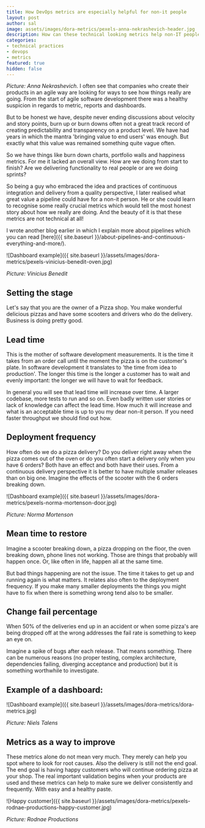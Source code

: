 ```yaml
---
title: How DevOps metrics are especially helpful for non-it people
layout: post
author: sal
image: assets/images/dora-metrics/pexels-anna-nekrashevich-header.jpg
description: How can these technical looking metrics help non-IT people?
categories:
- technical practices
- devops
- metrics
featured: true
hidden: false
---
```


*Picture: Anna Nekrashevich*.
I often see that companies who create their products in an agile way are looking for ways to see how things really are going. From the start of agile software development there was a healthy suspicion in regards to metric, reports and dashboards.

But to be honest we have, despite never ending discussions about velocity and story points, burn up or burn downs often not a great track record of creating predictability and transparency on a product level. We have had years in which the mantra 'bringing value to end users' was enough. But exactly what this value was remained something quite vague often.

So we have things like burn down charts, portfolio walls and happiness metrics. For me it lacked an overall view. How are we doing from start to finish? Are we delivering functionality to real people or are we doing sprints?

So being a guy who embraced the idea and practices of continuous integration and delivery from a quality perspective, I later realised what great value a pipeline could have for a non-it person. He or she could learn to recognise some really crucial metrics which would tell the most honest story about how we really are doing. And the beauty of it is that these metrics  are not technical at all!

I wrote another blog earlier in which I explain more about pipelines which you can read [here]({{ site.baseurl }}/about-pipelines-and-continuous-everything-and-more/).

![Dashboard example]({{ site.baseurl }}/assets/images/dora-metrics/pexels-vinicius-benedit-oven.jpg)

*Picture: Vinicius Benedit*

## Setting the stage

Let's say that you are the owner of a Pizza shop. You make wonderful delicious pizzas and have some scooters and drivers who do the delivery. Business is doing pretty good.

## Lead time

This is the mother of software development measurements. It is the time it takes from an order call until the moment the pizza is on the customer's plate. In software development it translates to 'the time from idea to production'. The longer this time is the longer a customer has to wait and evenly important: the longer we will have to wait for feedback.

In general you will see that lead time will increase over time. A larger codebase, more tests to run and so on. Even badly written user stories or lack of knowledge can affect the lead time. How much it will increase and what is an acceptable time is up to you my dear non-it person. If you need faster throughput we should find out how.

## Deployment frequency

How often do we do a pizza delivery? Do you deliver right away when the pizza comes out of the oven or do you often start a delivery only when you have 6 orders? Both have an effect and both have their uses. From a continuous delivery perspective it is better to have multiple smaller releases than on big one. Imagine the effects of the scooter with the 6 orders breaking down.

![Dashboard example]({{ site.baseurl }}/assets/images/dora-metrics/pexels-norma-mortenson-door.jpg)

*Picture: Norma Mortenson*

## Mean time to restore

Imagine a scooter breaking down, a pizza dropping on the floor, the oven breaking down, phone lines not working. Those are things that probably will happen once. Or, like often in life, happen all at the same time.

But bad things happening are not the issue. The time it takes to get up and running again is what matters. It relates also often to the deployment frequency. If you make many smaller deployments the things you might have to fix when there is something wrong tend also to be smaller.

## Change fail percentage

When 50% of the deliveries end up in an accident or when some pizza's are being dropped off at the wrong addresses the fail rate is something to keep an eye on.

Imagine a spike of bugs after each release. That means something. There can be numerous reasons (no proper testing, complex architecture, dependencies failing, diverging acceptance and production) but it is something worthwhile to investigate.


## Example of a dashboard:

![Dashboard example]({{ site.baseurl }}/assets/images/dora-metrics/dora-metrics.jpg)

*Picture: Niels Talens*

## Metrics as a way to improve

These metrics alone do not mean very much. They merely can help you spot where to look for root causes. Also the delivery is still not the end goal. The end goal is having happy customers who will continue ordering pizza at your shop. The real important validation begins when your products are used and these metrics can help to make sure we deliver consistently and frequently. With easy and a healthy paste.

![Happy customer]({{ site.baseurl }}/assets/images/dora-metrics/pexels-rodnae-productions-happy-customer.jpg)

*Picture: Rodnae Productions*
